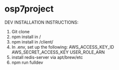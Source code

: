 # osp7project


DEV INSTALLATION INSTRUCTIONS:
1) Git clone
2) npm install in /
3) npm install in /client/
4) In .env, set up the following:
    AWS_ACCESS_KEY_ID
    AWS_SECRET_ACCESS_KEY
    USER_ROLE_ARN
5) install redis-server via apt/brew/etc
6) npm run fulldev


    